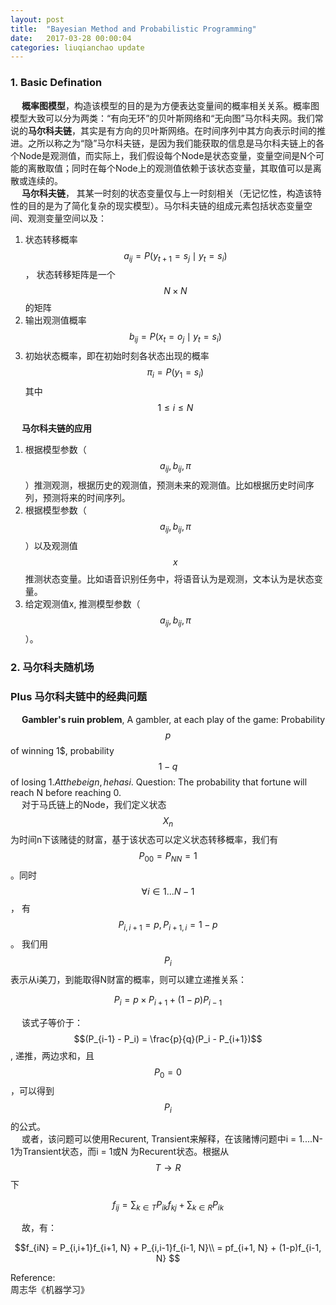 ```yaml
---
layout: post
title:  "Bayesian Method and Probabilistic Programming"
date:   2017-03-28 00:00:04
categories: liuqianchao update
---
```



### 1. Basic Defination

&emsp; **概率图模型**，构造该模型的目的是为方便表达变量间的概率相关关系。概率图模型大致可以分为两类：“有向无环”的贝叶斯网络和“无向图”马尔科夫网。我们常说的**马尔科夫链**，其实是有方向的贝叶斯网络。在时间序列中其方向表示时间的推进。之所以称之为“隐”马尔科夫链，是因为我们能获取的信息是马尔科夫链上的各个Node是观测值，而实际上，我们假设每个Node是状态变量，变量空间是N个可能的离散取值；同时在每个Node上的观测值依赖于该状态变量，其取值可以是离散或连续的。   
&emsp; **马尔科夫链**， 其某一时刻的状态变量仅与上一时刻相关（无记忆性，构造该特性的目的是为了简化复杂的现实模型）。马尔科夫链的组成元素包括状态变量空间、观测变量空间以及：    
  1. 状态转移概率$$a_{ij}= P(y_{t+1} = s_j \mid y_t=s_i)$$， 状态转移矩阵是一个$$N\times N$$的矩阵   
  2. 输出观测值概率$$b_{ij} = P(x_t = o_j \mid y_t=s_i)$$   
  3. 初始状态概率，即在初始时刻各状态出现的概率$$\pi_i = P(y_1 = s_i)$$ 其中 $$1\leq i \leq N$$   

&emsp; **马尔科夫链的应用**  
  1. 根据模型参数（$$a_{ij}, b_{ij}, \pi$$）推测观测，根据历史的观测值，预测未来的观测值。比如根据历史时间序列，预测将来的时间序列。    
  2. 根据模型参数（$$a_{ij}, b_{ij}, \pi$$）以及观测值$$x$$推测状态变量。比如语音识别任务中，将语音认为是观测，文本认为是状态变量。
  3. 给定观测值x, 推测模型参数（$$a_{ij}, b_{ij}, \pi$$）。


### 2. 马尔科夫随机场


### Plus 马尔科夫链中的经典问题

&emsp; **Gambler's ruin problem**, A gambler, at each play of the game: Probability $$p$$ of winning 1$, probability $$1-q$$ of losing 1$. At the beign, he has i$. Question: The probability that fortune will reach N before reaching 0.     
&emsp; 对于马氏链上的Node，我们定义状态$$X_n$$为时间n下该赌徒的财富，基于该状态可以定义状态转移概率，我们有$$P_{00} = P_{NN} = 1$$。同时$$\forall i \in 1...N-1$$， 有$$P_{i, i+1} = p, P_{i+1, i} = 1-p $$。 我们用$$P_{i}$$表示从i美刀，到能取得N财富的概率，则可以建立递推关系：   

$$P_{i} = p \times P_{i+1} + (1-p) P_{i-1}$$

&emsp; 该式子等价于：$$(P_{i-1} - P_i) = \frac{p}{q}(P_i - P_{i+1})$$, 递推，两边求和，且$$P_0 = 0$$，可以得到$$P_i$$的公式。   
&emsp; 或者，该问题可以使用Recurent, Transient来解释，在该赌博问题中i = 1....N-1为Transient状态，而i = 1或N 为Recurent状态。根据从$$T\rightarrow R$$下

$$f_{ij} = \sum_{k \in T} P_{ik}f_{kj} + \sum_{k\in R} P_{ik}$$

&emsp; 故，有：

$$f_{iN} = P_{i,i+1}f_{i+1, N} + P_{i,i-1}f_{i-1, N}\\
= pf_{i+1, N} + (1-p)f_{i-1, N}
$$


Reference:   
周志华《机器学习》
